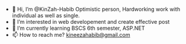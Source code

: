 - 👋 Hi, I’m @KinZah-Habib
   Optimistic person, Hardworking work with individual as well as single.
- 👀 I’m interested in web developement and create effective post
- 🌱 I’m currently learning BSCS 6th semester, ASP.NET 
- 📫 How to reach me?
kineezahabib@gmail.com

<!---
KinZah-Habib/KinZah-Habib is a ✨ special ✨ repository because its `README.md` (this file) appears on your GitHub profile.
You can click the Preview link to take a look at your changes.
--->
